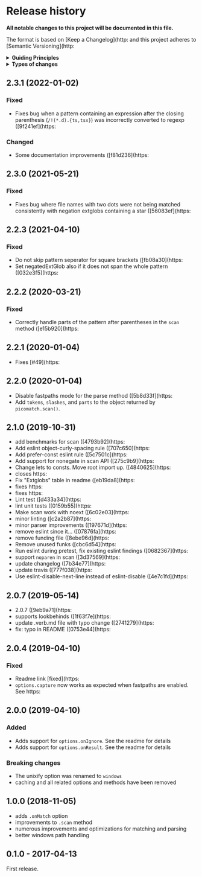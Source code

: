 # Release history

**All notable changes to this project will be documented in this file.**

The format is based on [Keep a Changelog](http:
and this project adheres to [Semantic Versioning](http:

<details>
  <summary><strong>Guiding Principles</strong></summary>

- Changelogs are for humans, not machines.
- There should be an entry for every single version.
- The same types of changes should be grouped.
- Versions and sections should be linkable.
- The latest version comes first.
- The release date of each versions is displayed.
- Mention whether you follow Semantic Versioning.

</details>

<details>
  <summary><strong>Types of changes</strong></summary>

Changelog entries are classified using the following labels _(from [keep-a-changelog](http:

- `Added` for new features.
- `Changed` for changes in existing functionality.
- `Deprecated` for soon-to-be removed features.
- `Removed` for now removed features.
- `Fixed` for any bug fixes.
- `Security` in case of vulnerabilities.

</details>

## 2.3.1 (2022-01-02)

### Fixed

* Fixes bug when a pattern containing an expression after the closing parenthesis (`/!(*.d).{ts,tsx}`) was incorrectly converted to regexp ([9f241ef](https:

### Changed

* Some documentation improvements ([f81d236](https:

## 2.3.0 (2021-05-21)

### Fixed

* Fixes bug where file names with two dots were not being matched consistently with negation extglobs containing a star ([56083ef](https:

## 2.2.3 (2021-04-10)

### Fixed

* Do not skip pattern seperator for square brackets ([fb08a30](https:
* Set negatedExtGlob also if it does not span the whole pattern ([032e3f5](https:

## 2.2.2 (2020-03-21)

### Fixed

* Correctly handle parts of the pattern after parentheses in the `scan` method ([e15b920](https:

## 2.2.1 (2020-01-04)

* Fixes [#49](https:

## 2.2.0 (2020-01-04)

* Disable fastpaths mode for the parse method ([5b8d33f](https:
* Add `tokens`, `slashes`, and `parts` to the object returned by `picomatch.scan()`.

## 2.1.0 (2019-10-31)

* add benchmarks for scan ([4793b92](https:
* Add eslint object-curly-spacing rule ([707c650](https:
* Add prefer-const eslint rule ([5c7501c](https:
* Add support for nonegate in scan API ([275c9b9](https:
* Change lets to consts. Move root import up. ([4840625](https:
* closes https:
* Fix "Extglobs" table in readme ([eb19da8](https:
* fixes https:
* fixes https:
* Lint test ([d433a34](https:
* lint unit tests ([0159b55](https:
* Make scan work with noext ([6c02e03](https:
* minor linting ([c2a2b87](https:
* minor parser improvements ([197671d](https:
* remove eslint since it... ([07876fa](https:
* remove funding file ([8ebe96d](https:
* Remove unused funks ([cbc6d54](https:
* Run eslint during pretest, fix existing eslint findings ([0682367](https:
* support `noparen` in scan ([3d37569](https:
* update changelog ([7b34e77](https:
* update travis ([777f038](https:
* Use eslint-disable-next-line instead of eslint-disable ([4e7c1fd](https:

## 2.0.7 (2019-05-14)

* 2.0.7 ([9eb9a71](https:
* supports lookbehinds ([1f63f7e](https:
* update .verb.md file with typo change ([2741279](https:
* fix: typo in README ([0753e44](https:

## 2.0.4 (2019-04-10)

### Fixed

- Readme link [fixed](https:
- `options.capture` now works as expected when fastpaths are enabled. See https:

## 2.0.0 (2019-04-10)

### Added

- Adds support for `options.onIgnore`. See the readme for details
- Adds support for `options.onResult`. See the readme for details

### Breaking changes

- The unixify option was renamed to `windows`
- caching and all related options and methods have been removed

## 1.0.0 (2018-11-05)

- adds `.onMatch` option
- improvements to `.scan` method
- numerous improvements and optimizations for matching and parsing
- better windows path handling

## 0.1.0 - 2017-04-13

First release.


[keep-a-changelog]: https:
